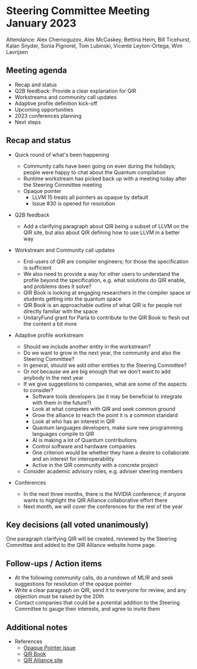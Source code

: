 # Steering Committee Meeting January 2023

Attendance: Alex Chernoguzov, Alex McCaskey, Bettina Heim, Bill Ticehurst,
Kalan Snyder, Sonia Pignorel, Tom Lubinski, Vicente Leyton-Ortega, Wim
Lavrijsen

## Meeting agenda

- Recap and status
- Q2B feedback: Provide a clear explanation for QIR
- Workstreams and community call updates
- Adaptive profile definition kick-off
- Upcoming opportunities
- 2023 conferences planning
- Next steps

## Recap and status

- Quick round of what's been happening
  - Community calls have been going on even during the holidays; people were
  happy to chat about the Quantum compilation
  - Runtime workstream has picked back up with a meeting today after the
  Steering Committee meeting
  - Opaque pointer
    - LLVM 15 treats all pointers as opaque by default
    - Issue #30 is opened for resolution

- Q2B feedback
  - Add a clarifying paragraph about QIR being a subset of LLVM on the QIR
 site, but also about QIR defining how to use LLVM in a better way

- Workstream and Community call updates
  - End-users of QIR are compiler engineers; for those the specification is
  sufficient
  - We also need to provide a way for other users to understand the profile
  beyond the specification, e.g. what solutions do QIR enable, and problems
  does it solve?
  - QIR Book is looking at engaging researchers in the compiler space or
  students getting into the quantum space
  - QIR Book is an approachable outline of what QIR is for people not directly
  familiar with the space
  - UnitaryFund grant for Paria to contribute to the QIR Book to flesh out the
  content a bit more

- Adaptive profile workstream
  - Should we include another entity in the workstream?
  - Do we want to grow in the next year, the community and also the Steering
   Committee?
  - In general, should we add other entities to the Steering Committee?
  - Or not because we are big enough that we don't want to add anybody in the
  next year
  - If we give suggestions to companies, what are some of the aspects to consider?
    - Software tools developers (as it may be beneficial to integrate with
    them in the future?)
    - Look at what competes with QIR and seek common ground
    - Grow the alliance to reach the point it is a common standard
    - Look at who has an interest in QIR
    - Quantum languages developers, make sure new programming languages
    compile to QIR
    - AI is making a lot of Quantum contributions
    - Control software and hardware companies
    - One criterion would be whether they have a desire to collaborate and an
    interest for interoperability
    - Active in the QIR community with a concrete project
  - Consider academic advisory roles, e.g. adviser steering members

- Conferences
  - In the next three months, there is the NVIDIA conference; if anyone wants
  to highlight the QIR Alliance collaborative effort there
  - Next month, we will cover the conferences for the rest of the year

## Key decisions (all voted unanimously)

One paragraph clarifying QIR will be created, reviewed by the Steering
Committee and added to the QIR Alliance website home page.

## Follow-ups / Action items

- At the following community calls, do a rundown of MLIR and seek suggestions
for resolution of the opaque pointer
- Write a clear paragraph on QIR, send it to everyone for review, and any
objection must be raised by the 20th
- Contact companies that could be a potential addition to the Steering
Committee to gauge their interests, and agree to invite them

## Additional notes

- References
  - [Opaque Pointer issue](https://github.com/qir-alliance/qir-spec/issues/30)
  - [QIR Book](https://github.com/qir-alliance/qir-book)
  - [QIR Alliance site](https://github.com/qir-alliance)
